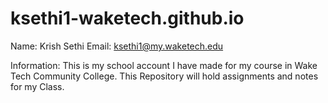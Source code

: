 # ksethi1-waketech.github.io

Name: Krish Sethi
Email: ksethi1@my.waketech.edu

Information: This is my school account I have made for my course in Wake Tech Community College.
             This Repository will hold assignments and notes for my Class.

